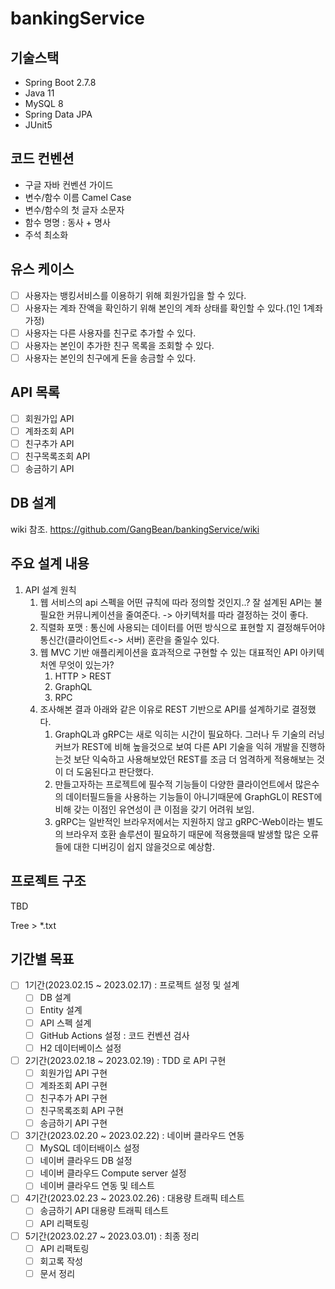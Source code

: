 # bankingService

## 기술스택
- Spring Boot 2.7.8
- Java 11
- MySQL 8
- Spring Data JPA
- JUnit5

## 코드 컨벤션
- 구글 자바 컨벤션 가이드
- 변수/함수 이름 Camel Case
- 변수/함수의 첫 글자 소문자
- 함수 명명 : 동사 + 명사
- 주석 최소화

## 유스 케이스
 - [ ] 사용자는 뱅킹서비스를 이용하기 위해 회원가입을 할 수 있다.
 - [ ] 사용자는 계좌 잔액을 확인하기 위해 본인의 계좌 상태를 확인할 수 있다.(1인 1계좌 가정)
 - [ ] 사용자는 다른 사용자를 친구로 추가할 수 있다.
 - [ ] 사용자는 본인이 추가한 친구 목록을 조회할 수 있다.
 - [ ] 사용자는 본인의 친구에게 돈을 송금할 수 있다.

## API 목록
 - [ ] 회원가입 API
 - [ ] 계좌조회 API
 - [ ] 친구추가 API
 - [ ] 친구목록조회 API
 - [ ] 송금하기 API

## DB 설계
wiki 참조.
https://github.com/GangBean/bankingService/wiki

## 주요 설계 내용
 1. API 설계 원칙
    1. 웹 서비스의 api 스펙을 어떤 규칙에 따라 정의할 것인지..? 잘 설계된 API는 불필요한 커뮤니케이션을 줄여준다. -> 아키텍처를 따라 결정하는 것이 좋다.
    2. 직렬화 포맷 : 통신에 사용되는 데이터를 어떤 방식으로 표현할 지 결정해두어야 통신간(클라이언트<-> 서버) 혼란을 줄일수 있다.
    3. 웹 MVC 기반 애플리케이션을 효과적으로 구현할 수 있는 대표적인 API 아키텍처엔 무엇이 있는가?
       1. HTTP > REST
       2. GraphQL
       3. RPC
    4. 조사해본 결과 아래와 같은 이유로 REST 기반으로 API를 설계하기로 결정했다.
       1. GraphQL과 gRPC는 새로 익히는 시간이 필요하다. 그러나 두 기술의 러닝커브가 REST에 비해 높을것으로 보여 다른 API 기술을 익혀 개발을 진행하는것 보단 익숙하고 사용해보았던 REST를 조금 더 엄격하게 적용해보는 것이 더 도움된다고 판단했다.
       2. 만들고자하는 프로젝트에 필수적 기능들이 다양한 클라이언트에서 많은수의 데이터필드들을 사용하는 기능들이 아니기때문에 GraphGL이 REST에 비해 갖는 이점인 유연성이 큰 이점을 갖기 어려워 보임.
       3. gRPC는 일반적인 브라우저에서는 지원하지 않고 gRPC-Web이라는 별도의 브라우저 호환 솔루션이 필요하기 때문에 적용했을때 발생할 많은 오류들에 대한 디버깅이 쉽지 않을것으로 예상함.

## 프로젝트 구조
TBD

Tree > *.txt

## 기간별 목표
- [ ] 1기간(2023.02.15 ~ 2023.02.17) : 프로젝트 설정 및 설계
  - [ ] DB 설계
  - [ ] Entity 설계
  - [ ] API 스펙 설계
  - [ ] GitHub Actions 설정 : 코드 컨벤션 검사
  - [ ] H2 데이터베이스 설정
- [ ] 2기간(2023.02.18 ~ 2023.02.19) : TDD 로 API 구현
  - [ ] 회원가입 API 구현
  - [ ] 계좌조회 API 구현
  - [ ] 친구추가 API 구현
  - [ ] 친구목록조회 API 구현
  - [ ] 송금하기 API 구현
- [ ] 3기간(2023.02.20 ~ 2023.02.22) : 네이버 클라우드 연동
  - [ ] MySQL 데이터배이스 설정
  - [ ] 네이버 클라우드 DB 설정
  - [ ] 네이버 클라우드 Compute server 설정
  - [ ] 네이버 클라우드 연동 및 테스트
- [ ] 4기간(2023.02.23 ~ 2023.02.26) : 대용량 트래픽 테스트
  - [ ] 송금하기 API 대용량 트래픽 테스트
  - [ ] API 리팩토링
- [ ] 5기간(2023.02.27 ~ 2023.03.01) : 최종 정리
  - [ ] API 리팩토링
  - [ ] 회고록 작성
  - [ ] 문서 정리